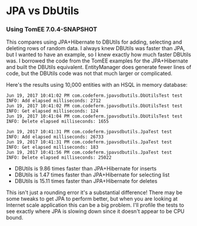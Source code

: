 # JPA vs DbUtils

### Using TomEE 7.0.4-SNAPSHOT
This compares using JPA+Hibernate to DBUtils for adding, selecting and deleting
rows of random data. I always knew DBUtils was faster than JPA, but I wanted to
have an example, so I knew exactly how much faster DBUtils was. I borrowed the
code from the TomEE examples for the JPA+Hibernate and built the DBUtils
equivalent. EntityManager does generate fewer lines of code, but the DBUtils
code was not that much larger or complicated.

Here's the results using 10,000 entities with an HSQL in memory database:

```
Jun 19, 2017 10:41:02 PM com.codeferm.jpavsdbutils.DbUtilsTest test
INFO: Add elapsed milliseconds: 2712
Jun 19, 2017 10:41:02 PM com.codeferm.jpavsdbutils.DbUtilsTest test
INFO: Get elapsed milliseconds: 124
Jun 19, 2017 10:41:04 PM com.codeferm.jpavsdbutils.DbUtilsTest test
INFO: Delete elapsed milliseconds: 1655
```

```
Jun 19, 2017 10:41:31 PM com.codeferm.jpavsdbutils.JpaTest test
INFO: Add elapsed milliseconds: 26733
Jun 19, 2017 10:41:31 PM com.codeferm.jpavsdbutils.JpaTest test
INFO: Get elapsed milliseconds: 183
Jun 19, 2017 10:41:56 PM com.codeferm.jpavsdbutils.JpaTest test
INFO: Delete elapsed milliseconds: 25022
```
- DBUtils is 9.86 times faster than JPA+Hibernate for inserts
- DBUtils is 1.47 times faster than JPA+Hibernate for selecting list
- DBUtils is 15.11 times faster than JPA+Hibernate for deletes

This isn't just a rounding error it's a substantial difference! There may be
some tweaks to get JPA to perform better, but when you are looking at Internet
scale application this can be a big problem. I'll profile the tests to see
exactly where JPA is slowing down since it doesn't appear to be CPU bound.
